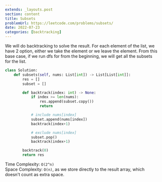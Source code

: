 ```yaml
---
extends: _layouts.post
section: content
title: Subsets
problemUrl: https://leetcode.com/problems/subsets/
date: 2022-07-23
categories: [backtracking]
---
```


We will do backtracking to solve the result. For each element of the list, we have 2 option, either we take the element or we leave the element. From this base case, if we run dfs for from the beginning, we will get all the subsets for the list.

```python
class Solution:
    def subsets(self, nums: List[int]) -> List[List[int]]:
        res = []
        subset = []

        def backtrack(index: int) -> None:
            if index >= len(nums):
                res.append(subset.copy())
                return

            # include nums[index]
            subset.append(nums[index])
            backtrack(index+1)

            # exclude nums[index]
            subset.pop()
            backtrack(index+1)

        backtrack(0)
        return res
```

Time Complexity: `O(2^n)` <br/>
Space Complexity: `O(n)`, as we store directly to the result array, which doesn't count as extra space.